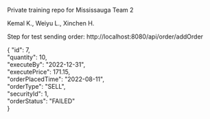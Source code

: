 Private training repo for Mississauga Team 2

Kemal K., Weiyu L., Xinchen H.

Step for test sending order:
http://localhost:8080/api/order/addOrder


{
"id": 7,  
"quantity": 10,  
"executeBy": "2022-12-31",  
"executePrice": 171.15,  
"orderPlacedTime": "2022-08-11",  
"orderType": "SELL",  
"securityId": 1,  
"orderStatus": "FAILED"  
}